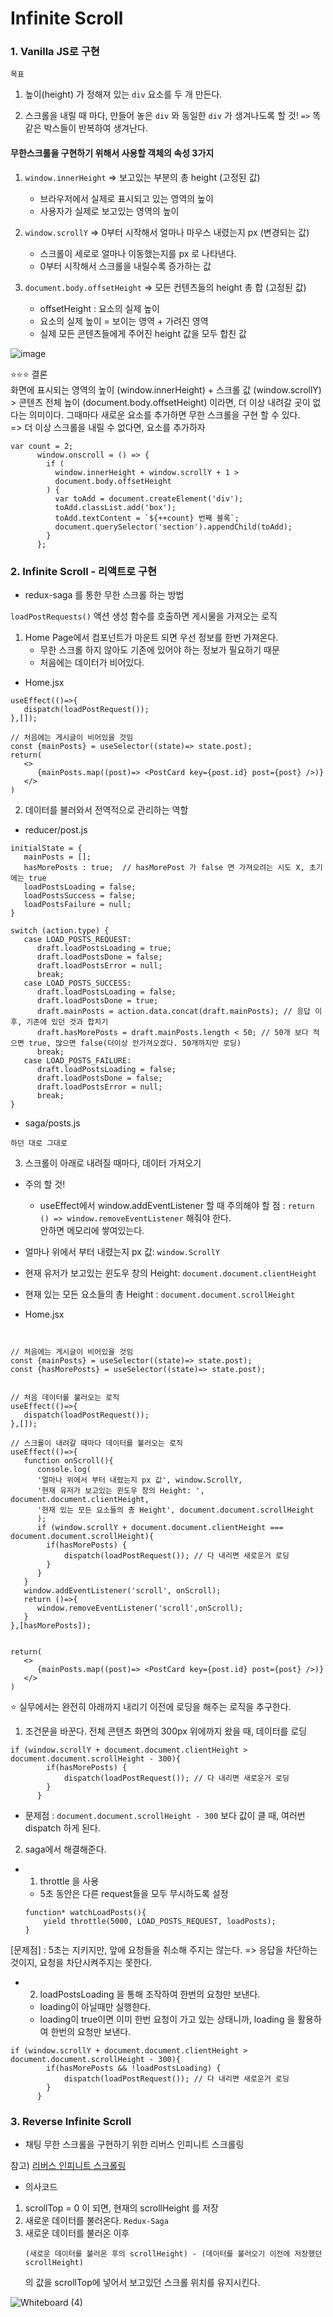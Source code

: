 # Infinite Scroll 


### 1. Vanilla JS로 구현

`목표`
1. 높이(height) 가 정해져 있는 `div` 요소를 두 개 만든다.

2. 스크롤을 내릴 때 마다, 만들어 놓은 `div` 와 동일한 `div` 가 생겨나도록 할 것!
`=>` 똑같은 박스들이 반복하여 생겨난다. 
   
####  무한스크롤을 구현하기 위해서 사용할 객체의 속성 3가지 

1. `window.innerHeight` => 보고있는 부분의 총 height (고정된 값)

    * 브라우저에서 실제로 표시되고 있는 영역의 높이
    * 사용자가 실제로 보고있는 영역의 높이


2. `window.scrollY` => 0부터 시작해서 얼마나 마우스 내렸는지 px (변경되는 값)
    * 스크롤이 세로로 얼마나 이동했는지를 px 로 나타낸다. 
    * 0부터 시작해서 스크롤을 내릴수록 증가하는 값
    

3. `document.body.offsetHeight` => 모든 컨텐츠들의 height 총 합 (고정된 값)
    * offsetHeight : 요소의 실제 높이
    * 요소의 실제 높이 = 보이는 영역 + 가려진 영역
    * 실제 모든 콘텐츠들에게 주어진 height 값을 모두 합친 값

![image](https://user-images.githubusercontent.com/63600953/170812356-ff4e7615-98e5-42a1-a7ea-92bbd4613e47.png)


⭐⭐⭐ 결론 <br />
화면에 표시되는 영역의 높이 (window.innerHeight) + 스크롤 값 (window.scrollY) > 콘텐츠 전체 높이 (document.body.offsetHeight)
이라면, 더 이상 내려갈 곳이 없다는 의미이다. 그때마다 새로운 요소를 추가하면 무한 스크롤을 구현 할 수 있다. <br/>
=> 더 이상 스크롤을 내릴 수 없다면, 요소를 추가하자

```
var count = 2;
      window.onscroll = () => {
        if (
          window.innerHeight + window.scrollY + 1 >
          document.body.offsetHeight
        ) {
          var toAdd = document.createElement('div');
          toAdd.classList.add('box');
          toAdd.textContent = `${++count} 번째 블록`;
          document.querySelector('section').appendChild(toAdd);
        }
      };
```

### 2. Infinite Scroll - 리액트로 구현 
* redux-saga 를 통한 무한 스크롤 하는 방법

`loadPostRequests()` 액션 생성 함수를 호출하면 게시물을 가져오는 로직


1. Home Page에서 컴포넌트가 마운트 되면 우선 정보를 한번 가져온다. 
   * 무한 스크롤 하지 않아도 기존에 있어야 하는 정보가 필요하기 때문
   * 처음에는 데이터가 비어있다. 
   
* Home.jsx
```
useEffect(()=>{
   dispatch(loadPostRequest()); 
},[]);

// 처음에는 게시글이 비어있을 것임
const {mainPosts} = useSelector((state)=> state.post);
return(
   <>
      {mainPosts.map((post)=> <PostCard key={post.id} post={post} />)}
   </>
) 
```


2. 데이터를 불러와서 전역적으로 관리하는 역할
* reducer/post.js

```
initialState = {
   mainPosts = [];
   hasMorePosts : true;  // hasMorePost 가 false 면 가져오려는 시도 X, 초기에는 true
   loadPostsLoading = false; 
   loadPostsSuccess = false; 
   loadPostsFailure = null; 
}

switch (action.type) {
   case LOAD_POSTS_REQUEST:
      draft.loadPostsLoading = true;
      draft.loadPostsDone = false;
      draft.loadPostsError = null; 
      break;  
   case LOAD_POSTS_SUCCESS:
      draft.loadPostsLoading = false;
      draft.loadPostsDone = true;
      draft.mainPosts = action.data.concat(draft.mainPosts); // 응답 이후, 기존에 있던 것과 합치기
      draft.hasMorePosts = draft.mainPosts.length < 50; // 50개 보다 적으면 true, 많으면 false(더이상 안가져오겠다. 50개까지만 로딩)
      break; 
   case LOAD_POSTS_FAILURE:
      draft.loadPostsLoading = false;
      draft.loadPostsDone = false;
      draft.loadPostsError = null;
      break; 
}
```

* saga/posts.js
```
하던 대로 그대로
```

3. 스크롤이 아래로 내려질 때마다, 데이터 가져오기 

* 주의 할 것! 
   * useEffect에서 window.addEventListener 할 때 주의해야 할 점 : 
   `return () => window.removeEventListener` 해줘야 한다. <br/> 
     안하면 메모리에 쌓여있는다. 
     
    
* 얼마나 위에서 부터 내렸는지 px 값: `window.ScrollY`
      
* 현재 유저가 보고있는 윈도우 창의 Height: `document.document.clientHeight` 

* 현재 있는 모든 요소들의 총 Height : `document.document.scrollHeight`

* Home.jsx
```


// 처음에는 게시글이 비어있을 것임
const {mainPosts} = useSelector((state)=> state.post);
const {hasMorePosts} = useSelector((state)=> state.post);


// 처음 데이터를 불러오는 로직
useEffect(()=>{
   dispatch(loadPostRequest()); 
},[]);

// 스크롤이 내려갈 때마다 데이터를 불러오는 로직
useEffect(()=>{
   function onScroll(){
      console.log(
      '얼마나 위에서 부터 내렸는지 px 값', window.ScrollY, 
      '현재 유저가 보고있는 윈도우 창의 Height: ', document.document.clientHeight, 
      '현재 있는 모든 요소들의 총 Height', document.document.scrollHeight
      ); 
      if (window.scrollY + document.document.clientHeight === document.document.scrollHeight){
        if(hasMorePosts) { 
            dispatch(loadPostRequest()); // 다 내리면 새로운거 로딩
        }
      }
   }
   window.addEventListener('scroll', onScroll);
   return ()=>{
      window.removeEventListener('scroll',onScroll); 
   } 
},[hasMorePosts]);


return(
   <>
      {mainPosts.map((post)=> <PostCard key={post.id} post={post} />)}
   </>
) 
```

⭐ 실무에서는 완전히 아래까지 내리기 이전에 로딩을 해주는 로직을 추구한다. 

1. 조건문을 바꾼다. 전체 콘텐츠 화면의 300px 위에까지 왔을 때, 데이터를 로딩

```
if (window.scrollY + document.document.clientHeight > document.document.scrollHeight - 300){
        if(hasMorePosts) { 
            dispatch(loadPostRequest()); // 다 내리면 새로운거 로딩
        }
      }
```

* 문제점 : `document.document.scrollHeight - 300` 보다 값이 클 때, 여러번 dispatch 하게 된다. 

2. saga에서 해결해준다. 

* 1. throttle 을 사용
    * 5초 동안은 다른 request들을 모두 무시하도록 설정
    ```
    function* watchLoadPosts(){
        yield throttle(5000, LOAD_POSTS_REQUEST, loadPosts);
    }
  ```
  
[문제점] : 5초는 지키지만, 앞에 요청들을 취소해 주지는 않는다.
=> 응답을 차단하는 것이지, 요청을 차단시켜주지는 못한다. 

* 2. loadPostsLoading 을 통해 조작하여 한번의 요청만 보낸다. 

    * loading이 아닐때만 실행한다. 
    * loading이 true이면 이미 한번 요청이 가고 있는 상태니까, loading 을 활용하여 한번의 요청만 보낸다. 
    
```
if (window.scrollY + document.document.clientHeight > document.document.scrollHeight - 300){
        if(hasMorePosts && !loadPostsLoading) { 
            dispatch(loadPostRequest()); // 다 내리면 새로운거 로딩
        }
      }
```
### 3. Reverse Infinite Scroll 
* 채팅 무한 스크롤을 구현하기 위한 리버스 인피니트 스크롤링

참고) [리버스 인피니트 스크롤링](https://velog.io/@heyoon/%EC%97%AD%EB%B0%A9%ED%96%A5-%EB%AC%B4%ED%95%9C%EC%8A%A4%ED%81%AC%EB%A1%A4-%EA%B5%AC%ED%98%84)


* 의사코드 
1. scrollTop = 0 이 되면, 현재의 scrollHeight 를 저장
2. 새로운 데이터를 불러온다.  `Redux-Saga` 
3. 새로운 데이터를 불러온 이후 <br/>
   ```
   (새로운 데이터를 불러온 후의 scrollHeight) - (데이터를 불러오기 이전에 저장했던 scrollHeight)
   ```
   의 값을 scrollTop에 넣어서 보고있던 스크롤 위치를 유지시킨다. 

![Whiteboard (4)](https://user-images.githubusercontent.com/63600953/170866288-e678d6cd-955f-4469-ad9a-6d3d7fd31dae.png)
